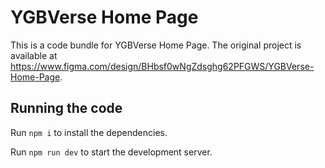 
  # YGBVerse Home Page

  This is a code bundle for YGBVerse Home Page. The original project is available at https://www.figma.com/design/BHbsf0wNgZdsghg62PFGWS/YGBVerse-Home-Page.

  ## Running the code

  Run `npm i` to install the dependencies.

  Run `npm run dev` to start the development server.
  